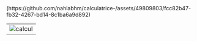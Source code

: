<!DOCTYPE html>
<html lang="en">
<head>
    <meta charset="UTF-8">
    <meta http-equiv="X-UA-Compatible" content="IE=edge">
    <meta name="viewport" content="width=device-width, initial-scale=1.0">
</head>
  (https://github.com/nahlabhm/calculatrice-/assets/49809803/fcc82b47-fb32-4267-bd14-8c1ba6a9d892)

<body>
    <table>
        <tr>
            <td><img src="https://github.com/nahlabhm/calculatrice-/assets/49809803/424dfd92-c964-4680-b951-dd96cf4292f0" alt="calcul"></td>
</td>
        </tr>
    </table>
</body>
</html>
